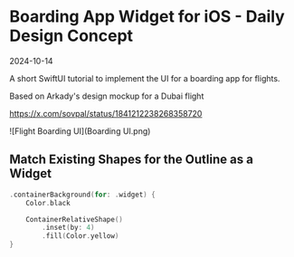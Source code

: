 # Boarding App Widget for iOS - Daily Design Concept
2024-10-14

A short SwiftUI tutorial to implement the UI for a boarding app for flights.

Based on Arkady's design mockup for a Dubai flight

https://x.com/sovpal/status/1841212238268358720

![Flight Boarding UI](Boarding UI.png)


## Match Existing Shapes for the Outline as a Widget

```swift
.containerBackground(for: .widget) {
	Color.black

	ContainerRelativeShape()
		.inset(by: 4)
		.fill(Color.yellow)
}
```
